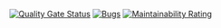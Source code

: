 [![Quality Gate Status](https://sonarcloud.io/api/project_badges/measure?project=adityaVoid18_E-D-Project-1&metric=alert_status)](https://sonarcloud.io/summary/new_code?id=adityaVoid18_E-D-Project-1)  [![Bugs](https://sonarcloud.io/api/project_badges/measure?project=adityaVoid18_E-D-Project-1&metric=bugs)](https://sonarcloud.io/summary/new_code?id=adityaVoid18_E-D-Project-1) 
 [![Maintainability Rating](https://sonarcloud.io/api/project_badges/measure?project=adityaVoid18_E-D-Project-1&metric=sqale_rating)](https://sonarcloud.io/summary/new_code?id=adityaVoid18_E-D-Project-1)
